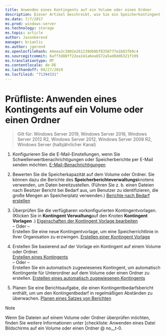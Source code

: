 ```yaml
---
title: Anwenden eines Kontingents auf ein Volume oder einen Ordner
description: Dieser Artikel beschreibt, wie Sie ein Speicherkontingent auf ein Volume oder einen Ordner anwenden.
ms.date: 7/7/2017
ms.prod: windows-server
ms.technology: storage
ms.topic: article
author: JasonGerend
manager: brianlic
ms.author: jgerend
ms.openlocfilehash: 44eea3c3802e261239db9bf8350777e1b83fb9c4
ms.sourcegitcommit: 6aff3d88ff22ea141a6ea6572a5ad8dd6321f199
ms.translationtype: MT
ms.contentlocale: de-DE
ms.lasthandoff: 09/27/2019
ms.locfileid: "71394331"
---
```

# <a name="checklist-apply-a-quota-to-a-volume-or-folder"></a>Prüfliste: Anwenden eines Kontingents auf ein Volume oder einen Ordner

> Gilt für: Windows Server 2019, Windows Server 2016, Windows Server 2012 R2, Windows Server 2012, Windows Server 2008 R2, Windows Server (halbjährlicher Kanal)

1. Konfigurieren Sie die E-Mail-Einstellungen, wenn Sie Schwellenwertbenachrichtigungen oder Speicherberichte per E-Mail senden möchten. [E-Mail-Benachrichtigungen](configure-email-notifications.md)

2. Bewerten Sie die Speicherkapazität auf dem Volume oder Ordner. Sie können dazu die Berichte des **Speicherberichteverwaltungs**knotens verwenden, um Daten bereitzustellen. (Führen Sie z. b. einen Dateien nach Besitzer Bericht bei Bedarf aus, um Benutzer zu identifizieren, die große Mengen an Speicherplatz verwenden.) [Berichte nach Bedarf erstellen](generate-reports-on-demand.md)

3. Überprüfen Sie die verfügbaren vorkonfigurierten Kontingentvorlagen. (Klicken Sie in **Kontingent Verwaltung**auf den Knoten **Kontingent Vorlagen** .) [Eigenschaften der Kontingent Vorlage bearbeiten](edit-quota-template-properties.md) 
<br />– Oder – <br /> Erstellen Sie eine neue Kontingentvorlage, um eine Speicherrichtlinie in Ihrer Organisation zu erzwingen. [Erstellen einer Kontingent Vorlage](create-quota-template.md)

4. Erstellen Sie basierend auf der Vorlage ein Kontingent auf einem Volume oder Ordner.  
 [Erstellen eines Kontingents](create-quota.md) <br /> – Oder – <br /> Erstellen Sie ein automatisch zugewiesenes Kontingent, um automatisch Kontingente für Unterordner auf dem Volume oder einen Ordner zu erstellen. [Erstellen eines automatisch zugewiesenen Kontingents](create-auto-apply-quota.md)

6. Planen Sie eine Berichtsaufgabe, die einen Kontingentbedarfsbericht enthält, um um den Kontingentbedarf in regelmäßigen Abständen zu überwachen. [Planen eines Satzes von Berichten](schedule-set-of-reports.md)

> [!Note]
> Wenn Sie Dateien auf einem Volume oder Ordner überprüfen möchten, finden Sie weitere Informationen unter [checkliste: Anwenden eines Datei Bildschirms auf ein Volume oder einen Ordner @ no__t-0.











